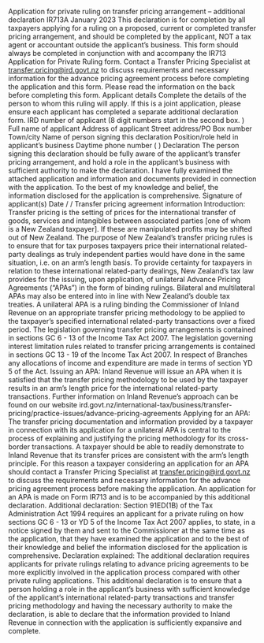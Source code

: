 Application for private ruling on transfer pricing arrangement – additional declaration IR713A January 2023 This declaration is for completion by all taxpayers applying for a ruling on a proposed, current or completed transfer pricing arrangement, and should be completed by the applicant, NOT a tax agent or accountant outside the applicant’s business. This form should always be completed in conjunction with and accompany the IR713 Application for Private Ruling form. Contact a Transfer Pricing Specialist at transfer.pricing@ird.govt.nz to discuss requirements and necessary information for the advance pricing agreement process before completing the application and this form. Please read the information on the back before completing this form. Applicant details Complete the details of the person to whom this ruling will apply. If this is a joint application, please ensure each applicant has completed a separate additional declaration form. IRD number of applicant (8 digit numbers start in the second box. ) Full name of applicant Address of applicant Street address/PO Box number Town/city Name of person signing this declaration Position/role held in applicant’s business Daytime phone number ( ) Declaration The person signing this declaration should be fully aware of the applicant’s transfer pricing arrangement, and hold a role in the applicant’s business with sufficient authority to make the declaration. I have fully examined the attached application and information and documents provided in connection with the application. To the best of my knowledge and belief, the information disclosed for the application is comprehensive. Signature of applicant(s) Date / / Transfer pricing agreement information Introduction: Transfer pricing is the setting of prices for the international transfer of goods, services and intangibles between associated parties \[one of whom is a New Zealand taxpayer\]. If these are manipulated profits may be shifted out of New Zealand. The purpose of New Zealand’s transfer pricing rules is to ensure that for tax purposes taxpayers price their international related- party dealings as truly independent parties would have done in the same situation, i.e. on an arm’s length basis. To provide certainty for taxpayers in relation to these international related-party dealings, New Zealand’s tax law provides for the issuing, upon application, of unilateral Advance Pricing Agreements (“APAs”) in the form of binding rulings. Bilateral and multilateral APAs may also be entered into in line with New Zealand’s double tax treaties. A unilateral APA is a ruling binding the Commissioner of Inland Revenue on an appropriate transfer pricing methodology to be applied to the taxpayer’s specified international related-party transactions over a fixed period. The legislation governing transfer pricing arrangements is contained in sections GC 6 - 13 of the Income Tax Act 2007. The legislation governing interest limitation rules related to transfer pricing arrangements is contained in sections GC 13 - 19 of the Income Tax Act 2007. In respect of Branches any allocations of income and expenditure are made in terms of section YD 5 of the Act. Issuing an APA: Inland Revenue will issue an APA when it is satisfied that the transfer pricing methodology to be used by the taxpayer results in an arm’s length price for the international related-party transactions. Further information on Inland Revenue’s approach can be found on our website ird.govt.nz/international-tax/business/transfer-pricing/practice-issues/advance-pricing-agreements Applying for an APA: The transfer pricing documentation and information provided by a taxpayer in connection with its application for a unilateral APA is central to the process of explaining and justifying the pricing methodology for its cross-border transactions. A taxpayer should be able to readily demonstrate to Inland Revenue that its transfer prices are consistent with the arm’s length principle. For this reason a taxpayer considering an application for an APA should contact a Transfer Pricing Specialist at transfer.pricing@ird.govt.nz to discuss the requirements and necessary information for the advance pricing agreement process before making the application. An application for an APA is made on Form IR713 and is to be accompanied by this additional declaration. Additional declaration: Section 91ED(1B) of the Tax Administration Act 1994 requires an applicant for a private ruling on how sections GC 6 - 13 or YD 5 of the Income Tax Act 2007 applies, to state, in a notice signed by them and sent to the Commissioner at the same time as the application, that they have examined the application and to the best of their knowledge and belief the information disclosed for the application is comprehensive. Declaration explained: The additional declaration requires applicants for private rulings relating to advance pricing agreements to be more explicitly involved in the application process compared with other private ruling applications. This additional declaration is to ensure that a person holding a role in the applicant’s business with sufficient knowledge of the applicant’s international related-party transactions and transfer pricing methodology and having the necessary authority to make the declaration, is able to declare that the information provided to Inland Revenue in connection with the application is sufficiently expansive and complete.